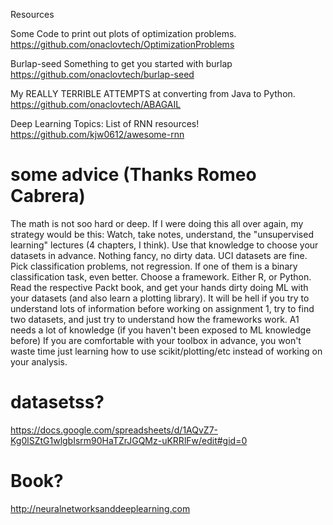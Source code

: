 Resources


Some Code to print out plots of optimization problems.
https://github.com/onaclovtech/OptimizationProblems

Burlap-seed
Something to get you started with burlap
https://github.com/onaclovtech/burlap-seed


My REALLY TERRIBLE ATTEMPTS at converting from Java to Python.
https://github.com/onaclovtech/ABAGAIL




Deep Learning Topics:
List of RNN resources!
https://github.com/kjw0612/awesome-rnn


# some advice (Thanks Romeo Cabrera)
The math is not soo hard or deep. If I were doing this all over again, my strategy would be this:
Watch, take notes, understand, the "unsupervised learning" lectures (4 chapters, I think). Use that knowledge to choose your datasets in advance. Nothing fancy, no dirty data. UCI datasets are fine. Pick classification problems, not regression. If one of them is a binary classification task, even better.
Choose a framework. Either R, or Python. Read the respective Packt book, and get your hands dirty doing ML with your datasets (and also learn a plotting library). 
It will be hell if you try to understand lots of information before working on assignment 1, try to find two datasets, and just try to understand how the frameworks work. A1 needs a lot of knowledge (if you haven't been exposed to ML knowledge before)
If you are comfortable with your toolbox in advance, you won't waste time just learning how to use scikit/plotting/etc instead of working on your analysis.


# datasetss?

https://docs.google.com/spreadsheets/d/1AQvZ7-Kg0lSZtG1wlgbIsrm90HaTZrJGQMz-uKRRlFw/edit#gid=0

# Book?
http://neuralnetworksanddeeplearning.com  
